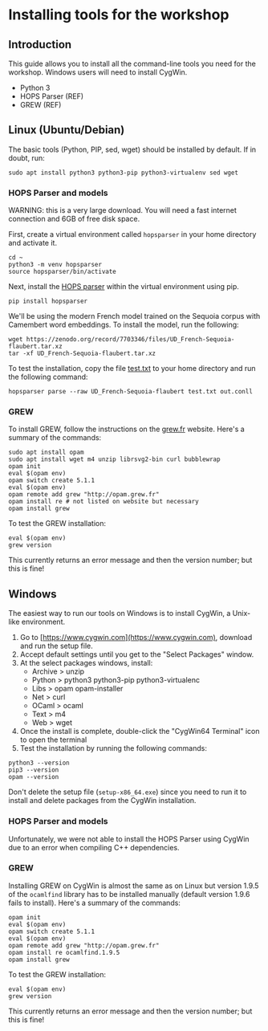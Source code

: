 # Installing tools for the workshop

## Introduction

This guide allows you to install all the command-line tools you
need for the workshop. Windows users will need to install CygWin.
+ Python 3
+ HOPS Parser \(REF\)
+ GREW \(REF\)

## Linux \(Ubuntu/Debian\)

The basic tools (Python, PIP, sed, wget) should be installed by default. If
in doubt, run:
```console
sudo apt install python3 python3-pip python3-virtualenv sed wget
```

### HOPS Parser and models

WARNING: this is a very large download. You will need a fast internet
connection and 6GB of free disk space.

First, create a virtual environment called `hopsparser` in your home
directory and activate it.
```console
cd ~
python3 -m venv hopsparser
source hopsparser/bin/activate
```
Next, install the [HOPS parser](https://github.com/hopsparser/hopsparser)
within the virtual environment using pip.
```console
pip install hopsparser
```
We'll be using the modern French model trained on the Sequoia corpus
with Camembert word embeddings. To install the model, run the following:
```console
wget https://zenodo.org/record/7703346/files/UD_French-Sequoia-flaubert.tar.xz
tar -xf UD_French-Sequoia-flaubert.tar.xz
```

To test the installation, copy the file [test.txt](../doc/from-parser-to-query/data/test.txt)
to your home directory and run the following command:
```console
hopsparser parse --raw UD_French-Sequoia-flaubert test.txt out.conll
```

### GREW

To install GREW, follow the instructions on the [grew.fr](https://grew.fr/usage/install)
website. Here's a summary of the commands:
```console
sudo apt install opam
sudo apt install wget m4 unzip librsvg2-bin curl bubblewrap
opam init
eval $(opam env)
opam switch create 5.1.1
eval $(opam env)
opam remote add grew "http://opam.grew.fr"
opam install re # not listed on website but necessary
opam install grew
```

To test the GREW installation:
```console
eval $(opam env)
grew version
```
This currently returns an error message and then the version number;
but this is fine!

## Windows

The easiest way to run our tools on Windows is to install CygWin, a 
Unix-like environment.

1. Go to [https://www.cygwin.com](https://www.cygwin.com), download and run the setup file.
1. Accept default settings until you get to the "Select Packages" window.
1. At the select packages windows, install:
	+ Archive > unzip
	+ Python > python3 python3-pip python3-virtualenc
	+ Libs > opam opam-installer
	+ Net > curl
	+ OCaml > ocaml
	+ Text > m4
	+ Web > wget
1. Once the install is complete, double-click the "CygWin64 Terminal" icon to open the terminal
1. Test the installation by running the following commands:
```console
python3 --version
pip3 --version
opam --version
```

Don't delete the setup file (`setup-x86_64.exe`) since you need to run it
to install and delete packages from the CygWin installation.

### HOPS Parser and models

Unfortunately, we were not able to install the HOPS Parser using CygWin
due to an error when compiling C++ dependencies.

### GREW

Installing GREW on CygWin is almost the same as on Linux but version
1.9.5 of the `ocamlfind` library has to be installed manually (default
version 1.9.6 fails to install). Here's a summary of the commands:

```console
opam init
eval $(opam env)
opam switch create 5.1.1
eval $(opam env)
opam remote add grew "http://opam.grew.fr"
opam install re ocamlfind.1.9.5
opam install grew
```

To test the GREW installation:
```console
eval $(opam env)
grew version
```
This currently returns an error message and then the version number;
but this is fine!
